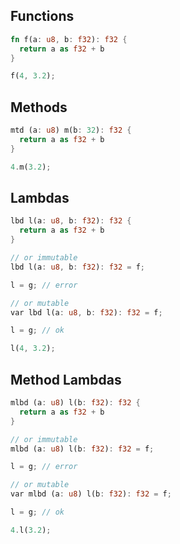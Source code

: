 ## Functions
```rust
fn f(a: u8, b: f32): f32 {
  return a as f32 + b
}

f(4, 3.2);
```
## Methods
```rust
mtd (a: u8) m(b: 32): f32 {
  return a as f32 + b
}

4.m(3.2);
```
## Lambdas
```rust
lbd l(a: u8, b: f32): f32 {
  return a as f32 + b
}

// or immutable
lbd l(a: u8, b: f32): f32 = f;

l = g; // error

// or mutable
var lbd l(a: u8, b: f32): f32 = f;

l = g; // ok

l(4, 3.2);
```
## Method Lambdas
```rust
mlbd (a: u8) l(b: f32): f32 {
  return a as f32 + b
}

// or immutable
mlbd (a: u8) l(b: f32): f32 = f;

l = g; // error

// or mutable
var mlbd (a: u8) l(b: f32): f32 = f;

l = g; // ok

4.l(3.2);
```
